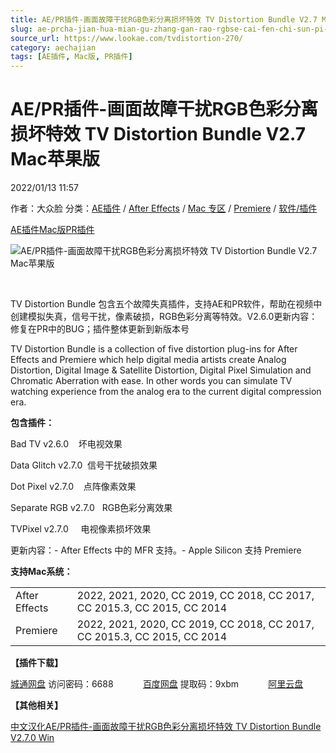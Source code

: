 ```yaml
---
title: AE/PR插件-画面故障干扰RGB色彩分离损坏特效 TV Distortion Bundle V2.7 Mac苹果版
slug: ae-prcha-jian-hua-mian-gu-zhang-gan-rao-rgbse-cai-fen-chi-sun-pi-te-xiao-tv-distortion-bundle-v2-7-macping-guo-ban
source_url: https://www.lookae.com/tvdistortion-270/
category: aechajian
tags: [AE插件, Mac版, PR插件]
---
```

# AE/PR插件-画面故障干扰RGB色彩分离损坏特效 TV Distortion Bundle V2.7 Mac苹果版

2022/01/13 11:57

作者：大众脸
分类：[AE插件](https://www.lookae.com/after-effects/aechajian/) / [After Effects](https://www.lookae.com/after-effects/) / [Mac 专区](https://www.lookae.com/mac-osx/) / [Premiere](https://www.lookae.com/qitarjcj/premierezy/) / [软件/插件](https://www.lookae.com/qitarjcj/)

[AE插件](https://www.lookae.com/tag/ae%e6%8f%92%e4%bb%b6/)[Mac版](https://www.lookae.com/tag/mac%e7%89%88/)[PR插件](https://www.lookae.com/tag/pr%e6%8f%92%e4%bb%b6/)

![AE/PR插件-画面故障干扰RGB色彩分离损坏特效 TV Distortion Bundle V2.7 Mac苹果版](https://www.lookae.com/wp-content/uploads/2017/05/TV-Distortion-.jpg "AE/PR插件-画面故障干扰RGB色彩分离损坏特效 TV Distortion Bundle V2.7 Mac苹果版-LookAE.com")

﻿

TV Distortion Bundle 包含五个故障失真插件，支持AE和PR软件，帮助在视频中创建模拟失真，信号干扰，像素破损，RGB色彩分离等特效。V2.6.0更新内容：修复在PR中的BUG；插件整体更新到新版本号

TV Distortion Bundle is a collection of five distortion plug-ins for After Effects and Premiere which help digital media artists create Analog Distortion, Digital Image & Satellite Distortion, Digital Pixel Simulation and Chromatic Aberration with ease. In other words you can simulate TV watching experience from the analog era to the current digital compression era.

**包含插件：**

Bad TV v2.6.0    坏电视效果

Data Glitch v2.7.0  信号干扰破损效果

Dot Pixel v2.7.0    点阵像素效果

Separate RGB v2.7.0   RGB色彩分离效果

TVPixel v2.7.0     电视像素损坏效果

更新内容：- After Effects 中的 MFR 支持。- Apple Silicon 支持 Premiere

**支持Mac系统：**

|  |  |
| --- | --- |
| After Effects | 2022, 2021, 2020, CC 2019, CC 2018, CC 2017, CC 2015.3, CC 2015, CC 2014 |
| Premiere | 2022, 2021, 2020, CC 2019, CC 2018, CC 2017, CC 2015.3, CC 2015, CC 2014 |

**【插件下载】**

[城通网盘](https://url70.ctfile.com/f/2827370-536280348-b86a18) 访问密码：6688            [百度网盘](https://pan.baidu.com/s/1oCeFSoDFZzpk5gENNpISXg?pwd=9xbm) 提取码：9xbm            [阿里云盘](https://www.aliyundrive.com/s/dwJrDFUB6Yb)

**【其他相关】**

[中文汉化AE/PR插件-画面故障干扰RGB色彩分离损坏特效 TV Distortion Bundle V2.7.0 Win](https://www.lookae.com/tv-distortion-27/)
